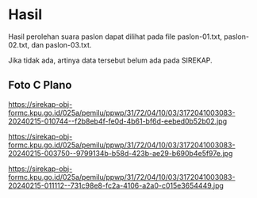 # Hasil

Hasil perolehan suara paslon dapat dilihat pada file paslon-01.txt, paslon-02.txt, dan paslon-03.txt.

Jika tidak ada, artinya data tersebut belum ada pada SIREKAP.

## Foto C Plano

https://sirekap-obj-formc.kpu.go.id/025a/pemilu/ppwp/31/72/04/10/03/3172041003083-20240215-010744--f2b8eb4f-fe0d-4b61-bf6d-eebed0b52b02.jpg

https://sirekap-obj-formc.kpu.go.id/025a/pemilu/ppwp/31/72/04/10/03/3172041003083-20240215-003750--9799134b-b58d-423b-ae29-b690b4e5f97e.jpg

https://sirekap-obj-formc.kpu.go.id/025a/pemilu/ppwp/31/72/04/10/03/3172041003083-20240215-011112--731c98e8-fc2a-4106-a2a0-c015e3654449.jpg
